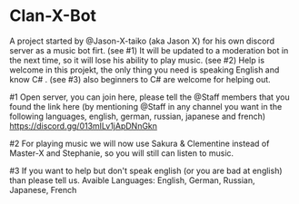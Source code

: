 # Clan-X-Bot
A project started by @Jason-X-taiko (aka Jason X) for his own discord server as a music bot firt. (see #1)
It will be updated to a moderation bot in the next time, so it will lose his ability to play music. (see #2)
Help is welcome in this projekt, the only thing you need is speaking English and know C# . (see #3)
also beginners to C# are welcome for helping out.




#1
Open server, you can join here, please tell the @Staff members that you found the link here
(by mentioning @Staff in any channel you want in the following languages, english, german, russian, japanese and french)
https://discord.gg/013mILv1jApDNnGkn

#2
For playing music we will now use Sakura & Clementine instead of Master-X and Stephanie, so you will still can listen to music.

#3
If you want to help but don't speak english (or you are bad at english) than please tell us.
Avaible Languages: English, German, Russian, Japanese, French
